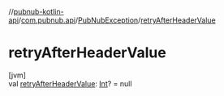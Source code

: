 //[pubnub-kotlin-api](../../../index.md)/[com.pubnub.api](../index.md)/[PubNubException](index.md)/[retryAfterHeaderValue](retry-after-header-value.md)

# retryAfterHeaderValue

[jvm]\
val [retryAfterHeaderValue](retry-after-header-value.md): [Int](https://kotlinlang.org/api/latest/jvm/stdlib/kotlin/-int/index.html)? = null
